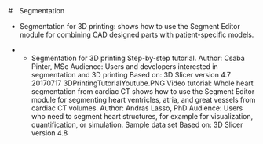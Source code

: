 #　Segmentation

* Segmentation for 3D printing: shows how to use the Segment Editor module for combining CAD designed parts with patient-specific models.


* * Segmentation for 3D printing Step-by-step tutorial. Author: Csaba Pinter, MSc
Audience: Users and developers interested in segmentation and 3D printing
Based on: 3D Slicer version 4.7
20170717 3DPrintingTutorialYoutube.PNG
Video tutorial: Whole heart segmentation from cardiac CT shows how to use the Segment Editor module for segmenting heart ventricles, atria, and great vessels from cardiac CT volumes.
Author: Andras Lasso, PhD
Audience: Users who need to segment heart structures, for example for visualization, quantification, or simulation.
Sample data set
Based on: 3D Slicer version 4.8